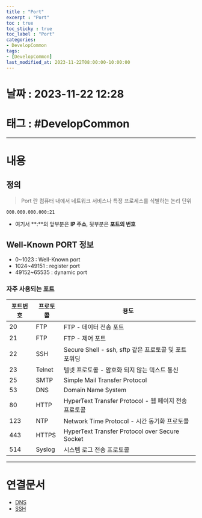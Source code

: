 ```yaml
---
title : "Port"
excerpt : "Port"
toc : true
toc_sticky : true
toc_label : "Port"
categories:
- DevelopCommon
tags:
- [DevelopCommon]
last_modified_at: 2023-11-22T08:00:00-10:00:00
---
```


# 날짜 : 2023-11-22 12:28

# 태그 : #DevelopCommon
---

# 내용

## 정의
> Port 란
>컴퓨터 내에서 네트워크 서비스나 특정 프로세스를 식별하는 논리 단위

```
000.000.000.000:21
```

- 여기서 **:**의 앞부분은 **IP 주소**, 뒷부분은 **포트의 번호**

## Well-Known PORT 정보
- 0~1023 : Well-Known port
- 1024~49151 : register port
- 49152~65535 : dynamic port

### 자주 사용되는 포트

| 포트번호 | 프로토콜 | 용도                                                  |
| -------- | -------- | ----------------------------------------------------- |
| 20       | FTP      | FTP - 데이터 전송 포트                                |
| 21       | FTP      | FTP - 제어 포트                                       |
| 22       | SSH      | Secure Shell - ssh, sftp 같은 프로토콜 및 포트 포워딩 |
| 23       | Telnet   | 텔넷 프로토콜 - 암호화 되지 않는 텍스트 통신          |
| 25       | SMTP     | Simple Mail Transfer Protocol                         |
| 53       | DNS      | Domain Name System                                    |
| 80       | HTTP     | HyperText Transfer Protocol - 웹 페이지 전송 프로토콜 |
| 123      | NTP      | Network Time Protocol - 시간 동기화 프로토콜          |
| 443      | HTTPS    | HyperText Transfer Protocol over Secure Socket        |
| 514      | Syslog   | 시스템 로그 전송 프로토콜                             |

---

# 연결문서
- [DNS](../../servercommon/ServerCommon-DNS)
- [SSH](../../통신/통신-SSH)